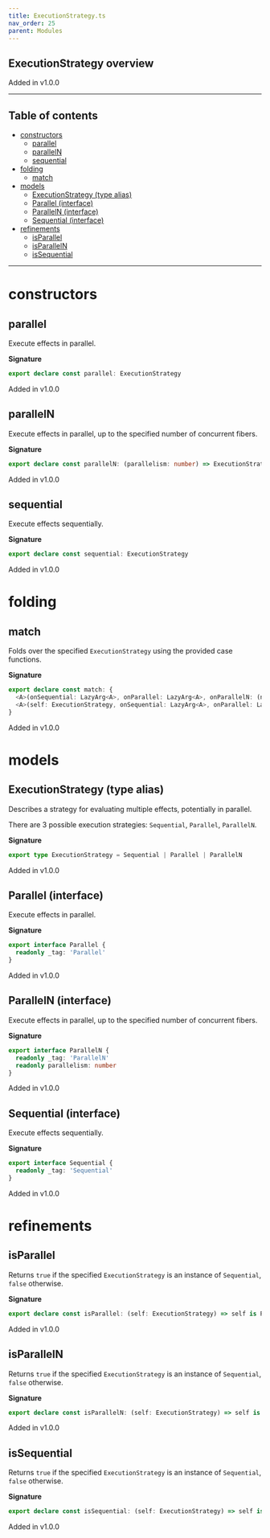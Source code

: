 ```yaml
---
title: ExecutionStrategy.ts
nav_order: 25
parent: Modules
---
```


## ExecutionStrategy overview

Added in v1.0.0

---

<h2 class="text-delta">Table of contents</h2>

- [constructors](#constructors)
  - [parallel](#parallel)
  - [parallelN](#paralleln)
  - [sequential](#sequential)
- [folding](#folding)
  - [match](#match)
- [models](#models)
  - [ExecutionStrategy (type alias)](#executionstrategy-type-alias)
  - [Parallel (interface)](#parallel-interface)
  - [ParallelN (interface)](#paralleln-interface)
  - [Sequential (interface)](#sequential-interface)
- [refinements](#refinements)
  - [isParallel](#isparallel)
  - [isParallelN](#isparalleln)
  - [isSequential](#issequential)

---

# constructors

## parallel

Execute effects in parallel.

**Signature**

```ts
export declare const parallel: ExecutionStrategy
```

Added in v1.0.0

## parallelN

Execute effects in parallel, up to the specified number of concurrent fibers.

**Signature**

```ts
export declare const parallelN: (parallelism: number) => ExecutionStrategy
```

Added in v1.0.0

## sequential

Execute effects sequentially.

**Signature**

```ts
export declare const sequential: ExecutionStrategy
```

Added in v1.0.0

# folding

## match

Folds over the specified `ExecutionStrategy` using the provided case
functions.

**Signature**

```ts
export declare const match: {
  <A>(onSequential: LazyArg<A>, onParallel: LazyArg<A>, onParallelN: (n: number) => A): (self: ExecutionStrategy) => A
  <A>(self: ExecutionStrategy, onSequential: LazyArg<A>, onParallel: LazyArg<A>, onParallelN: (n: number) => A): A
}
```

Added in v1.0.0

# models

## ExecutionStrategy (type alias)

Describes a strategy for evaluating multiple effects, potentially in
parallel.

There are 3 possible execution strategies: `Sequential`, `Parallel`,
`ParallelN`.

**Signature**

```ts
export type ExecutionStrategy = Sequential | Parallel | ParallelN
```

Added in v1.0.0

## Parallel (interface)

Execute effects in parallel.

**Signature**

```ts
export interface Parallel {
  readonly _tag: 'Parallel'
}
```

Added in v1.0.0

## ParallelN (interface)

Execute effects in parallel, up to the specified number of concurrent fibers.

**Signature**

```ts
export interface ParallelN {
  readonly _tag: 'ParallelN'
  readonly parallelism: number
}
```

Added in v1.0.0

## Sequential (interface)

Execute effects sequentially.

**Signature**

```ts
export interface Sequential {
  readonly _tag: 'Sequential'
}
```

Added in v1.0.0

# refinements

## isParallel

Returns `true` if the specified `ExecutionStrategy` is an instance of
`Sequential`, `false` otherwise.

**Signature**

```ts
export declare const isParallel: (self: ExecutionStrategy) => self is Parallel
```

Added in v1.0.0

## isParallelN

Returns `true` if the specified `ExecutionStrategy` is an instance of
`Sequential`, `false` otherwise.

**Signature**

```ts
export declare const isParallelN: (self: ExecutionStrategy) => self is ParallelN
```

Added in v1.0.0

## isSequential

Returns `true` if the specified `ExecutionStrategy` is an instance of
`Sequential`, `false` otherwise.

**Signature**

```ts
export declare const isSequential: (self: ExecutionStrategy) => self is Sequential
```

Added in v1.0.0
